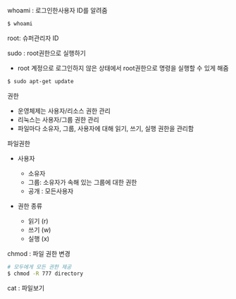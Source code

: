 whoami : 로그인한사용자 ID를 알려줌

```bash
$ whoami
```

root: 슈퍼관리자 ID



sudo : root권한으로 실행하기

- root 계정으로 로그인하지 않은 상태에서 root권한으로 명령을 실행할 수 있게 해줌

```bash
$ sudo apt-get update
```



권한

- 운영체제는 사용자/리소스 권한 관리
- 리눅스는 사용자/그룹 권한 관리
- 파일마다 소유자, 그룹, 사용자에 대해 읽기, 쓰기, 실행 권한을 관리함



파일권한

- 사용자
  - 소유자 
  - 그룹: 소유자가 속해 있는 그룹에 대한 권한
  - 공개 : 모든사용자



- 권한 종류
  - 읽기 (r)
  - 쓰기 (w)
  - 실행 (x)

chmod : 파일 권한 변경

```bash
# 모두에게 모든 권한 제공
$ chmod -R 777 directory
```





cat : 파일보기





